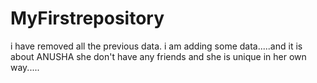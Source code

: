 # MyFirstrepository 
i have removed all the previous data.
i am adding some data.....and it is about ANUSHA 
she don't have any friends and she is unique in her own way.....

